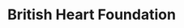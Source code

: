 ---
title: "British Heart Foundation"
url: /kings-lynn/british-heart-foundation/
shop: Gebrauchtwaren
---